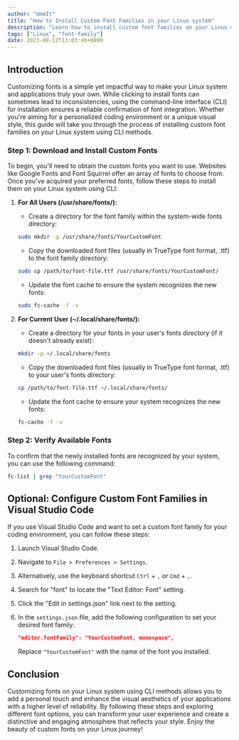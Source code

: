 ```yaml
---
author: "UmmIt"
title: "How to Install Custom Font Families in your Linux system"
description: "Learn how to install custom font families on your Linux system using command-line methods. Personalize your environment for a unique and visually appealing experience."
tags: ["Linux", "font-family"]
date: 2023-08-12T13:03:40+0800
---
```


## Introduction

Customizing fonts is a simple yet impactful way to make your Linux system and applications truly your own. While clicking to install fonts can sometimes lead to inconsistencies, using the command-line interface (CLI) for installation ensures a reliable confirmation of font integration. Whether you're aiming for a personalized coding environment or a unique visual style, this guide will take you through the process of installing custom font families on your Linux system using CLI methods.

### Step 1: Download and Install Custom Fonts
To begin, you'll need to obtain the custom fonts you want to use. Websites like Google Fonts and Font Squirrel offer an array of fonts to choose from. Once you've acquired your preferred fonts, follow these steps to install them on your Linux system using CLI:

1. **For All Users (/usr/share/fonts/):**
   - Create a directory for the font family within the system-wide fonts directory:

   ```bash
   sudo mkdir -p /usr/share/fonts/YourCustomFont
   ```

   - Copy the downloaded font files (usually in TrueType font format, .ttf) to the font family directory:

   ```bash
   sudo cp /path/to/font-file.ttf /usr/share/fonts/YourCustomFont/
   ```

   - Update the font cache to ensure the system recognizes the new fonts:

   ```bash
   sudo fc-cache -f -v
   ```

2. **For Current User (~/.local/share/fonts/):**
   - Create a directory for your fonts in your user's fonts directory (if it doesn't already exist):

   ```bash
   mkdir -p ~/.local/share/fonts
   ```

   - Copy the downloaded font files (usually in TrueType font format, .ttf) to your user's fonts directory:

   ```bash
   cp /path/to/font-file.ttf ~/.local/share/fonts/
   ```

   - Update the font cache to ensure your system recognizes the new fonts:

   ```bash
   fc-cache -f -v
   ```

### Step 2: Verify Available Fonts
To confirm that the newly installed fonts are recognized by your system, you can use the following command:

```bash
fc-list | grep "YourCustomFont"
```

## Optional: Configure Custom Font Families in Visual Studio Code
If you use Visual Studio Code and want to set a custom font family for your coding environment, you can follow these steps:

1. Launch Visual Studio Code.
2. Navigate to `File > Preferences > Settings`.

3. Alternatively, use the keyboard shortcut `Ctrl` + `,` or `Cmd` + `,`.

4. Search for "font" to locate the "Text Editor: Font" setting.

5. Click the "Edit in settings.json" link next to the setting.

6. In the `settings.json` file, add the following configuration to set your desired font family:

   ```json
   "editor.fontFamily": "YourCustomFont, monospace",
   ```

   Replace `"YourCustomFont"` with the name of the font you installed.

## Conclusion

Customizing fonts on your Linux system using CLI methods allows you to add a personal touch and enhance the visual aesthetics of your applications with a higher level of reliability. By following these steps and exploring different font options, you can transform your user experience and create a distinctive and engaging atmosphere that reflects your style. Enjoy the beauty of custom fonts on your Linux journey!
